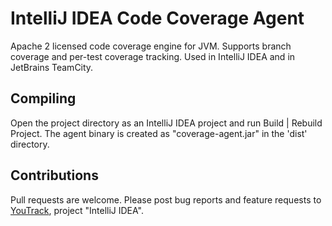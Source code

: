 # IntelliJ IDEA Code Coverage Agent

Apache 2 licensed code coverage engine for JVM. Supports branch coverage and
per-test coverage tracking. Used in IntelliJ IDEA and in JetBrains TeamCity.

## Compiling

Open the project directory as an IntelliJ IDEA project and run Build |
Rebuild Project. The agent binary is created as "coverage-agent.jar" in the
'dist' directory.

## Contributions

Pull requests are welcome. Please post bug reports and feature requests
to [YouTrack](http://www.youtrack.jetbrains.com), project "IntelliJ IDEA".
